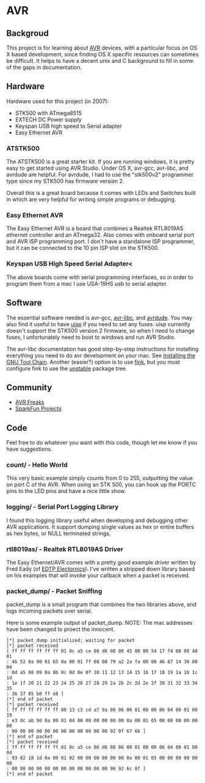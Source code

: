 # AVR

## Backgroud

This project is for learning about [AVR](http:////www.atmel.com/products/AVR/)
devices, with a particular focus on OS X based development, since finding OS X
specific resources can sometimes be difficult.  It helps to have a decent unix
and C background to fill in some of the gaps in documentation.

## Hardware

Hardware used for this project (in 2007):

* STK500 with ATmega8515
* EXTECH DC Power supply
* Keyspan USB high speed to Serial adapter
* Easy Ethernet AVR

### ATSTK500

The ATSTK500 is a great starter kit.  If you are running windows, it is pretty
easy to get started using AVR Studio.  Under OS X, avr-gcc, avr-libc, and
avrdude are helpful.  For avrdude, I had to use the "stk500v2" programmer type
since my STK500 has firmware version 2.

Overall this is a great board because it comes with LEDs and Switches built in
which are very helpful for writing simple programs or debugging.

### Easy Ethernet AVR
<p>
The Easy Ethernet AVR is a board that combines a Realtek RTL8019AS ethernet
controller and an ATmega32.  Also comes with onboard serial port and AVR ISP
programming port.  I don't have a standalone ISP programmer, but it can be
connected to the 10 pin ISP slot on the STK500.

### Keyspan USB High Speed Serial Adapter<

The above boards come with serial programming interfaces, so in order to
program them from a mac I use USA-19HS usb to serial adapter.

## Software

The essential software needed is avr-gcc, [avr-libc](http://www.nongnu.org/avr-libc),
and [avrdude](http://www.bsdhome.com/avrdude/).  You may also find it useful to
have [uisp](https://www.nongnu.org/uisp/) if you need to set any fuses.  uisp
currently doesn't support the STK500 version 2 firmware, so when I need to
change fuses, I unfortunately need to boot to windows and run AVR Studio.

The avr-libc documentation has good step-by-step instructions for installing
everything you need to do avr development on your mac.
See [Installing the GNU Tool Chain](http://www.nongnu.org/avr-libc/user-manual/install_tools.html).
Another (easier?) option is to use [fink](http://www.finkproject.org/), but you
must configure fink to use the [unstable](http://www.finkproject.org/faq/usage-fink.php?phpLang=en#unstable)
package tree.

## Community

* [AVR Freaks](http://www.avrfreaks.net/)
* [SparkFun Projects](https://www.sparkfun.com/index?p=tutorials)

## Code

Feel free to do whatever you want with this code, though let me know if you
have suggestions.

### count/ - Hello World

This very basic example simply counts from 0 to 255, outputting the value on
port C of the AVR.  When using an STK 500, you can hook up the PORTC pins to
the LED pins and have a nice little show.

### logging/ - Serial Port Logging Library

I found this logging library useful when developing and debugging other AVR
applications.  It support dumping single values as hex or entire buffers as hex
bytes, or NULL terminated strings.

### rtl8019as/ - Realtek RTL8019AS Driver

The Easy Ethernet/AVR comes with a pretty good example driver written by Fred Eady (of <a href="http://www.edtp.com">EDTP Electornics</a>).
I've written a stripped down library based on his examples that will invoke
your callback when a packet is received.

### packet_dump/ - Packet Sniffing

packet_dump is a small program that combines the two libraries above, and logs incoming packets over serial.

Here is some example output of packet_dump. NOTE: The mac addresses have been changed to proect the innocent.

```
[*] packet_dump initialized; waiting for packet
[*] packet received
[ ff ff ff ff ff ff 01 0c a5 ce 86 d6 08 00 45 00 00 54 17 f4 00 00 40 01 
: 4b 52 0a 00 01 65 0a 00 01 ff 08 00 79 a2 2a fa 00 00 46 87 14 30 00 04 
: 0d a5 08 09 0a 0b 0c 0d 0e 0f 10 11 12 13 14 15 16 17 18 19 1a 1b 1c 1d 
: 1e 1f 20 21 22 23 24 25 26 27 28 29 2a 2b 2c 2d 2e 2f 30 31 32 33 34 35 
: 36 37 85 b0 ff e8 ]
[*] end of packet
[*] packet received
[ ff ff ff ff ff ff 00 13 c3 cd a7 9a 08 06 00 01 08 00 06 04 00 01 00 19 
: e3 dc ab 9d 0a 00 01 04 00 00 00 00 00 00 0a 00 01 65 00 00 00 00 00 00 
: 00 00 00 00 00 00 00 00 00 00 00 00 92 0f 67 6b ]
[*] end of packet
[*] packet received
[ ff ff ff ff ff ff 01 0c a5 ce 86 d6 08 06 00 01 08 00 06 04 00 01 00 0d 
: 93 82 18 1d 0a 00 01 02 00 00 00 00 00 00 0a 00 01 65 00 00 00 00 00 00 
: 00 00 00 00 00 00 00 00 00 00 00 00 96 92 6c 8f ]
[*] end of packet
```



